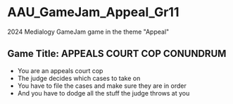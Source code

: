 # AAU_GameJam_Appeal_Gr11
 2024 Medialogy GameJam game in the theme "Appeal"

## Game Title: APPEALS COURT COP CONUNDRUM
- You are an appeals court cop
- The judge decides which cases to take on
- You have to file the cases and make sure they are in order
- And you have to dodge all the stuff the judge throws at you
